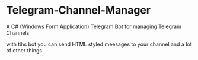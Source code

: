 # Telegram-Channel-Manager
A C# (Windows Form Application) Telegram Bot for managing Telegram Channels

with tihs bot you can send HTML styled meesages to your channel and a lot of other things
